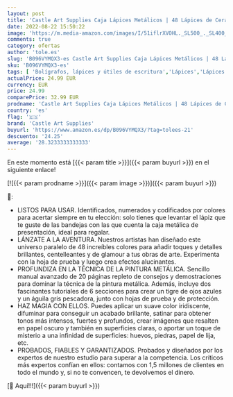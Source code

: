 ```yaml
---
layout: post
title: 'Castle Art Supplies Caja Lápices Metálicos | 48 Lápices de Cera Tonos Brillantes para Profesionales  Artistas Experimentados e Ilustradores | Protegidos y Organizados en Caja Metálica de Presentación'
date: 2022-08-22 15:50:22
image: 'https://m.media-amazon.com/images/I/51iflrXVOHL._SL500_._SL400_.jpg'
comments: true
category: ofertas
author: 'tole.es'
slug: 'B096VYMQX3-es Castle Art Supplies Caja Lápices Metálicos | 48 Lápices de...'
sku: 'B096VYMQX3-es'
tags: [ 'Bolígrafos, lápices y útiles de escritura','Lápices','Lápices de colores para adultos','Oficina y papelería','castle art supplies','lápices','🇪🇸', ]
actualPrice: 24.99 EUR
currency: EUR
price: 24.99
comparePrice: 32.99 EUR
prodname: 'Castle Art Supplies Caja Lápices Metálicos | 48 Lápices de Cera Tonos Brillantes para Profesionales  Artistas Experimentados e Ilustradores | Protegidos y Organizados en Caja Metálica de Presentación'
country: 'es'
flag: '🇪🇸'
brand: 'Castle Art Supplies'
buyurl: 'https://www.amazon.es/dp/B096VYMQX3/?tag=tolees-21'
descuento: '24.25'
average: '28.3233333333333'
---
```


En este momento está [{{< param title >}}]({{< param buyurl >}}) en el siguiente enlace!

[![{{< param prodname >}}]({{< param image >}})]({{< param buyurl >}})

🔎:

- LISTOS PARA USAR. Identificados, numerados y codificados por colores para acertar siempre en tu elección: solo tienes que levantar el lápiz que te guste de las bandejas con las que cuenta la caja metálica de presentación, ideal para regalar.
- LÁNZATE A LA AVENTURA. Nuestros artistas han diseñado este universo paralelo de 48 increíbles colores para añadir toques y detalles brillantes, centelleantes y de glamour a tus obras de arte. Experimenta con la hoja de prueba y luego crea efectos alucinantes.
- PROFUNDIZA EN LA TÉCNICA DE LA PINTURA METÁLICA. Sencillo manual avanzado de 20 páginas repleto de consejos y demostraciones para dominar la técnica de la pintura metálica. Además, incluye dos fascinantes tutoriales de 6 secciones para crear un tigre de ojos azules y un águila gris pescadora, junto con hojas de prueba y de protección.
- HAZ MAGIA CON ELLOS. Puedes aplicar un suave color iridiscente, difuminar para conseguir un acabado brillante, satinar para obtener tonos más intensos, fuertes y profundos, crear imágenes que resalten en papel oscuro y también en superficies claras, o aportar un toque de misterio a una infinidad de superficies: huevos, piedras, papel de lija, etc.
- PROBADOS, FIABLES Y GARANTIZADOS. Probados y diseñados por los expertos de nuestro estudio para superar a la competencia. Los críticos más expertos confían en ellos: contamos con 1,5 millones de clientes en todo el mundo y, si no te convencen, te devolvemos el dinero.

[🛒 Aquí!!!]({{< param buyurl >}})
